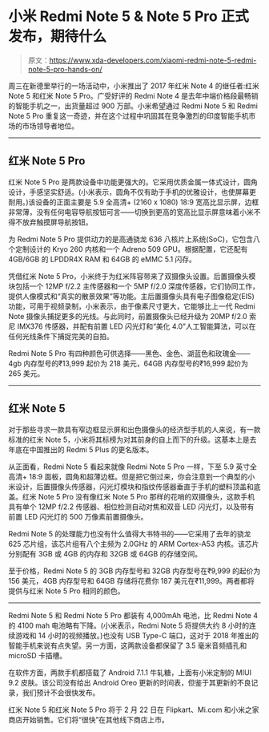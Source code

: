 # 小米 Redmi Note 5 & Note 5 Pro 正式发布，期待什么

> 原文：<https://www.xda-developers.com/xiaomi-redmi-note-5-redmi-note-5-pro-hands-on/>

周三在新德里举行的一场活动中，小米推出了 2017 年红米 Note 4 的继任者:红米 Note 5 和红米 Note 5 Pro。广受好评的 Redmi Note 4 是去年中端价格段最畅销的智能手机之一，出货量超过 900 万部。小米希望通过 Redmi Note 5 和 Redmi Note 5 Pro 重复这一奇迹，并在这个过程中巩固其在竞争激烈的印度智能手机市场的市场领导者地位。

* * *

## 红米 Note 5 Pro

红米 Note 5 Pro 是两款设备中功能更强大的。它采用优质金属一体式设计，圆角设计，手感坚实舒适。(小米表示，圆角不仅有助于手机的优雅设计，也使屏幕更耐用。)该设备的正面主要是 5.9 全高清+ (2160 x 1080) 18:9 宽高比显示屏，边框非常薄，没有任何电容导航按钮可言——切换到更高的宽高比显示屏意味着小米不得不放弃触摸屏导航按钮。

为 Redmi Note 5 Pro 提供动力的是高通骁龙 636 八核片上系统(SoC)，它包含八个定制设计的 Kryo 260 内核和一个 Adreno 509 GPU。根据配置，它还配有 4GB/6GB 的 LPDDR4X RAM 和 64GB 的 eMMC 5.1 闪存。

凭借红米 Note 5 Pro，小米终于为红米阵容带来了双摄像头设置。后置摄像头模块包括一个 12MP f/2.2 主传感器和一个 5MP f/2.0 深度传感器，它们协同工作，提供人像模式和“真实的散景效果”等功能。主后置摄像头具有电子图像稳定(EIS)功能，可用于视频录制，小米表示，由于像素尺寸更大，它能够比上一代 Redmi Note 摄像头捕捉更多的光线。与此同时，前置摄像头已经升级为 20MP f/2.0 索尼 IMX376 传感器，并配有前置 LED 闪光灯和“美化 4.0”人工智能算法，可以在任何光线条件下捕捉完美的自拍。

Redmi Note 5 Pro 有四种颜色可供选择——黑色、金色、湖蓝色和玫瑰金——4gb 内存型号的₹13,999 起价为 218 美元，64GB 内存型号的₹16,999 起价为 265 美元。

* * *

## 红米 Note 5

对于那些寻求一款具有窄边框显示屏和出色摄像头的经济型手机的人来说，有一款标准的红米 Note 5，小米将其标榜为对其前身的自上而下的升级。这基本上是去年底在中国推出的 Redmi 5 Plus 的更名版本。

从正面看，Redmi Note 5 看起来就像 Redmi Note 5 Pro 一样，下至 5.9 英寸全高清+ 18:9 面板，圆角和超薄边框。但是把它倒过来，你会注意到一个典型的小米设计，后置摄像头传感器，闪光灯模块和指纹传感器垂直于手机的塑料顶盖和底盖。红米 Note 5 Pro 没有像红米 Note 5 Pro 那样的花哨的双摄像头，这款手机具有单个 12MP f/2.2 传感器、相位检测自动对焦和双音 LED 闪光灯，以及带有前置 LED 闪光灯的 500 万像素前置摄像头。

Redmi Note 5 的处理能力也没有什么值得大书特书的——它采用了去年的骁龙 625 芯片组，该芯片组有八个主频为 2.0GHz 的 ARM Cortex-A53 内核。该芯片分别配有 3GB 或 4GB 的内存和 32GB 或 64GB 的存储空间。

至于价格，Redmi Note 5 的 3GB 内存型号和 32GB 内存型号在₹9,999 的起价为 156 美元，4GB 内存型号和 64GB 存储将花费你 187 美元在₹11,999。两者都将提供与红米 Note 5 Pro 相同的颜色。

* * *

Redmi Note 5 和 Redmi Note 5 Pro 都装有 4,000mAh 电池，比 Redmi Note 4 的 4100 mah 电池略有下降。(小米表示，Redmi Note 5 将提供大约 8 小时的连续游戏和 14 小时的视频播放。)也没有 USB Type-C 端口，这对于 2018 年推出的智能手机来说有点失望。另一方面，这两款设备都保留了 3.5 毫米音频插孔和 microSD 卡插槽。

在软件方面，两款手机都搭载了 Android 7.1.1 牛轧糖，上面有小米定制的 MIUI 9.2 皮肤。该公司没有给出 Android Oreo 更新的时间表，但鉴于其更新的不良记录，我们预计不会很快发布。

红米 Note 5 和红米 Note 5 Pro 将于 2 月 22 日在 Flipkart、Mi.com 和小米之家商店开始销售。它们将“很快”在其他线下商店上市。